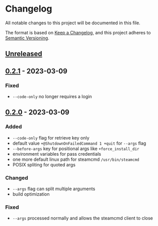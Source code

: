 # Changelog

All notable changes to this project will be documented in this file.

The format is based on [Keep a Changelog](https://keepachangelog.com/en/1.1.0/),
and this project adheres to [Semantic Versioning](https://semver.org/spec/v2.0.0.html).

## [Unreleased]

## [0.2.1] - 2023-03-09

### Fixed

- `--code-only` no longer requires a login

## [0.2.0] - 2023-03-09

### Added

- `--code-only` flag for retrieve key only
- default value `+@ShutdownOnFailedCommand 1 +quit` for `--args` flag
- `--before-args` key for positional args like `+force_install_dir`
- environment variables for pass credentials
- one more default linux path for steamcmd `/usr/bin/steamcmd`
- POSIX spliting for quoted args

### Changed

- `--args` flag can split multiple arguments
- build optimization

### Fixed

- `--args` processed normally and allows the steamcmd client to close

[unreleased]: https://github.com/olivierlacan/keep-a-changelog/compare/0.2.0...HEAD
[0.2.1]: https://github.com/WoozyMasta/steamcmd-2fa/compare/0.2.0...0.2.1
[0.2.0]: https://github.com/WoozyMasta/steamcmd-2fa/compare/e2781444666eca8f77d50ca7b63844a51706aef4...0.2.0
